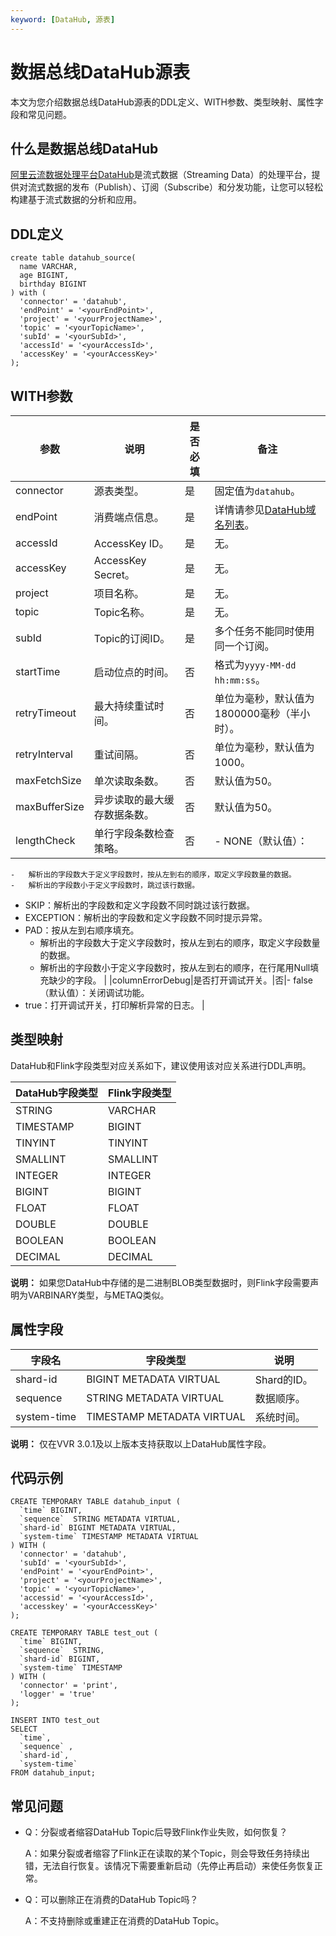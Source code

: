 ```yaml
---
keyword: [DataHub, 源表]
---
```


# 数据总线DataHub源表

本文为您介绍数据总线DataHub源表的DDL定义、WITH参数、类型映射、属性字段和常见问题。

## 什么是数据总线DataHub

[阿里云流数据处理平台DataHub](https://help.aliyun.com/document_detail/47439.html?spm=a2c4g.11174283.6.542.5e7b63efe2IHMj)是流式数据（Streaming Data）的处理平台，提供对流式数据的发布（Publish）、订阅（Subscribe）和分发功能，让您可以轻松构建基于流式数据的分析和应用。

## DDL定义

```
create table datahub_source(
  name VARCHAR,
  age BIGINT,
  birthday BIGINT
) with (
  'connector' = 'datahub',
  'endPoint' = '<yourEndPoint>',
  'project' = '<yourProjectName>',
  'topic' = '<yourTopicName>',
  'subId' = '<yourSubId>',
  'accessId' = '<yourAccessId>',
  'accessKey' = '<yourAccessKey>'
);
```

## WITH参数

|参数|说明|是否必填|备注|
|--|--|----|--|
|connector|源表类型。|是|固定值为`datahub`。|
|endPoint|消费端点信息。|是|详情请参见[DataHub域名列表](https://help.aliyun.com/document_detail/158778.html?spm=a2c4g.11186623.6.547.77a91fd1eveQrC)。|
|accessId|AccessKey ID。|是|无。|
|accessKey|AccessKey Secret。|是|无。|
|project|项目名称。|是|无。|
|topic|Topic名称。|是|无。|
|subId|Topic的订阅ID。|是|多个任务不能同时使用同一个订阅。|
|startTime|启动位点的时间。|否|格式为`yyyy-MM-dd hh:mm:ss`。|
|retryTimeout|最大持续重试时间。|否|单位为毫秒，默认值为1800000毫秒（半小时）。|
|retryInterval|重试间隔。|否|单位为毫秒，默认值为1000。|
|maxFetchSize|单次读取条数。|否|默认值为50。|
|maxBufferSize|异步读取的最大缓存数据条数。|否|默认值为50。|
|lengthCheck|单行字段条数检查策略。|否|-   NONE（默认值）：
    -   解析出的字段数大于定义字段数时，按从左到右的顺序，取定义字段数量的数据。
    -   解析出的字段数小于定义字段数时，跳过该行数据。
-   SKIP：解析出的字段数和定义字段数不同时跳过该行数据。
-   EXCEPTION：解析出的字段数和定义字段数不同时提示异常。
-   PAD：按从左到右顺序填充。
    -   解析出的字段数大于定义字段数时，按从左到右的顺序，取定义字段数量的数据。
    -   解析出的字段数小于定义字段数时，按从左到右的顺序，在行尾用Null填充缺少的字段。 |
|columnErrorDebug|是否打开调试开关。|否|-   false（默认值）：关闭调试功能。
-   true：打开调试开关，打印解析异常的日志。 |

## 类型映射

DataHub和Flink字段类型对应关系如下，建议使用该对应关系进行DDL声明。

|DataHub字段类型|Flink字段类型|
|-----------|---------|
|STRING|VARCHAR|
|TIMESTAMP|BIGINT|
|TINYINT|TINYINT|
|SMALLINT|SMALLINT|
|INTEGER|INTEGER|
|BIGINT|BIGINT|
|FLOAT|FLOAT|
|DOUBLE|DOUBLE|
|BOOLEAN|BOOLEAN|
|DECIMAL|DECIMAL|

**说明：** 如果您DataHub中存储的是二进制BLOB类型数据时，则Flink字段需要声明为VARBINARY类型，与METAQ类似。

## 属性字段

|字段名|字段类型|说明|
|---|----|--|
|shard-id|BIGINT METADATA VIRTUAL|Shard的ID。|
|sequence|STRING METADATA VIRTUAL|数据顺序。|
|system-time|TIMESTAMP METADATA VIRTUAL|系统时间。|

**说明：** 仅在VVR 3.0.1及以上版本支持获取以上DataHub属性字段。

## 代码示例

```
CREATE TEMPORARY TABLE datahub_input (
  `time` BIGINT,
  `sequence`  STRING METADATA VIRTUAL,
  `shard-id` BIGINT METADATA VIRTUAL,
  `system-time` TIMESTAMP METADATA VIRTUAL
) WITH (
  'connector' = 'datahub',
  'subId' = '<yourSubId>',
  'endPoint' = '<yourEndPoint>',
  'project' = '<yourProjectName>',
  'topic' = '<yourTopicName>',
  'accessid' = '<yourAccessId>',
  'accesskey' = '<yourAccessKey>'
);

CREATE TEMPORARY TABLE test_out (
  `time` BIGINT,
  `sequence`  STRING,
  `shard-id` BIGINT,
  `system-time` TIMESTAMP
) WITH (
  'connector' = 'print',
  'logger' = 'true'
);

INSERT INTO test_out
SELECT 
  `time`,
  `sequence` ,
  `shard-id`,
  `system-time`
FROM datahub_input;
```

## 常见问题

-   Q：分裂或者缩容DataHub Topic后导致Flink作业失败，如何恢复？

    A：如果分裂或者缩容了Flink正在读取的某个Topic，则会导致任务持续出错，无法自行恢复。该情况下需要重新启动（先停止再启动）来使任务恢复正常。

-   Q：可以删除正在消费的DataHub Topic吗？

    A：不支持删除或重建正在消费的DataHub Topic。


